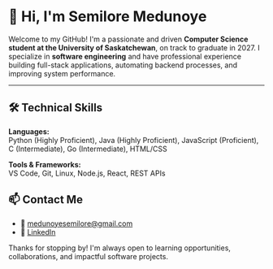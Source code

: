 # 👋 Hi, I'm Semilore Medunoye

Welcome to my GitHub! I'm a passionate and driven **Computer Science student at the University of Saskatchewan**, on track to graduate in 2027. I specialize in **software engineering** and have professional experience building full-stack applications, automating backend processes, and improving system performance.

---

## 🛠️ Technical Skills

**Languages:**  
Python (Highly Proficient), Java (Highly Proficient), JavaScript (Proficient), C (Intermediate), Go (Intermediate), HTML/CSS

**Tools & Frameworks:**  
VS Code, Git, Linux, Node.js, React, REST APIs

## 📫 Contact Me

- 📧 [medunoyesemilore@gmail.com](mailto:medunoyesemilore@gmail.com)  
- 🔗 [LinkedIn](https://www.linkedin.com/in/semilore-medunoye-185b151b3/)

Thanks for stopping by! I'm always open to learning opportunities, collaborations, and impactful software projects.

